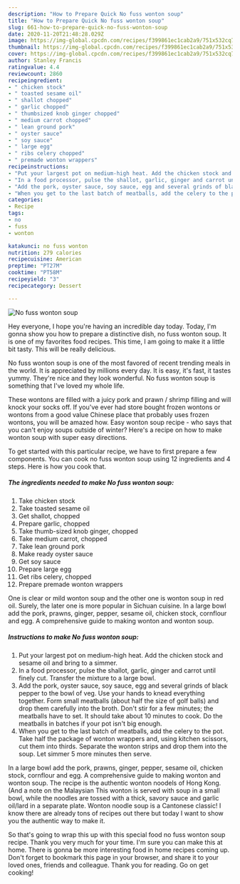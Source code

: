 ```yaml
---
description: "How to Prepare Quick No fuss wonton soup"
title: "How to Prepare Quick No fuss wonton soup"
slug: 661-how-to-prepare-quick-no-fuss-wonton-soup
date: 2020-11-20T21:48:28.029Z
image: https://img-global.cpcdn.com/recipes/f399861ec1cab2a9/751x532cq70/no-fuss-wonton-soup-recipe-main-photo.jpg
thumbnail: https://img-global.cpcdn.com/recipes/f399861ec1cab2a9/751x532cq70/no-fuss-wonton-soup-recipe-main-photo.jpg
cover: https://img-global.cpcdn.com/recipes/f399861ec1cab2a9/751x532cq70/no-fuss-wonton-soup-recipe-main-photo.jpg
author: Stanley Francis
ratingvalue: 4.4
reviewcount: 2860
recipeingredient:
- " chicken stock"
- " toasted sesame oil"
- " shallot chopped"
- " garlic chopped"
- " thumbsized knob ginger chopped"
- " medium carrot chopped"
- " lean ground pork"
- " oyster sauce"
- " soy sauce"
- " large egg"
- " ribs celery chopped"
- " premade wonton wrappers"
recipeinstructions:
- "Put your largest pot on medium-high heat. Add the chicken stock and sesame oil and bring to a simmer."
- "In a food processor, pulse the shallot, garlic, ginger and carrot until finely cut. Transfer the mixture to a large bowl."
- "Add the pork, oyster sauce, soy sauce, egg and several grinds of black pepper to the bowl of veg. Use your hands to knead everything together. Form small meatballs (about half the size of golf balls) and drop them carefully into the broth. Don&#39;t stir for a few minutes; the meatballs have to set. It should take about 10 minutes to cook. Do the meatballs in batches if your pot isn&#39;t big enough."
- "When you get to the last batch of meatballs, add the celery to the pot. Take half the package of wonton wrappers and, using kitchen scissors, cut them into thirds. Separate the wonton strips and drop them into the soup. Let simmer 5 more minutes then serve."
categories:
- Recipe
tags:
- no
- fuss
- wonton

katakunci: no fuss wonton 
nutrition: 279 calories
recipecuisine: American
preptime: "PT27M"
cooktime: "PT58M"
recipeyield: "3"
recipecategory: Dessert

---
```



![No fuss wonton soup](https://img-global.cpcdn.com/recipes/f399861ec1cab2a9/751x532cq70/no-fuss-wonton-soup-recipe-main-photo.jpg)

Hey everyone, I hope you're having an incredible day today. Today, I'm gonna show you how to prepare a distinctive dish, no fuss wonton soup. It is one of my favorites food recipes. This time, I am going to make it a little bit tasty. This will be really delicious.

No fuss wonton soup is one of the most favored of recent trending meals in the world. It is appreciated by millions every day. It is easy, it's fast, it tastes yummy. They're nice and they look wonderful. No fuss wonton soup is something that I've loved my whole life.

These wontons are filled with a juicy pork and prawn / shrimp filling and will knock your socks off. If you&#39;ve ever had store bought frozen wontons or wontons from a good value Chinese place that probably uses frozen wontons, you will be amazed how. Easy wonton soup recipe - who says that you can&#39;t enjoy soups outside of winter? Here&#39;s a recipe on how to make wonton soup with super easy directions.


To get started with this particular recipe, we have to first prepare a few components. You can cook no fuss wonton soup using 12 ingredients and 4 steps. Here is how you cook that.

<!--inarticleads1-->

##### The ingredients needed to make No fuss wonton soup:

1. Take  chicken stock
1. Take  toasted sesame oil
1. Get  shallot, chopped
1. Prepare  garlic, chopped
1. Take  thumb-sized knob ginger, chopped
1. Take  medium carrot, chopped
1. Take  lean ground pork
1. Make ready  oyster sauce
1. Get  soy sauce
1. Prepare  large egg
1. Get  ribs celery, chopped
1. Prepare  premade wonton wrappers


One is clear or mild wonton soup and the other one is wonton soup in red oil. Surely, the later one is more popular in Sichuan cuisine. In a large bowl add the pork, prawns, ginger, pepper, sesame oil, chicken stock, cornflour and egg. A comprehensive guide to making wonton and wonton soup. 

<!--inarticleads2-->

##### Instructions to make No fuss wonton soup:

1. Put your largest pot on medium-high heat. Add the chicken stock and sesame oil and bring to a simmer.
1. In a food processor, pulse the shallot, garlic, ginger and carrot until finely cut. Transfer the mixture to a large bowl.
1. Add the pork, oyster sauce, soy sauce, egg and several grinds of black pepper to the bowl of veg. Use your hands to knead everything together. Form small meatballs (about half the size of golf balls) and drop them carefully into the broth. Don&#39;t stir for a few minutes; the meatballs have to set. It should take about 10 minutes to cook. Do the meatballs in batches if your pot isn&#39;t big enough.
1. When you get to the last batch of meatballs, add the celery to the pot. Take half the package of wonton wrappers and, using kitchen scissors, cut them into thirds. Separate the wonton strips and drop them into the soup. Let simmer 5 more minutes then serve.


In a large bowl add the pork, prawns, ginger, pepper, sesame oil, chicken stock, cornflour and egg. A comprehensive guide to making wonton and wonton soup. The recipe is the authentic wonton noodels of Hong Kong. (And a note on the Malaysian This wonton is served with soup in a small bowl, while the noodles are tossed with a thick, savory sauce and garlic oil/lard in a separate plate. Wonton noodle soup is a Cantonese classic! I know there are already tons of recipes out there but today I want to show you the authentic way to make it. 

So that's going to wrap this up with this special food no fuss wonton soup recipe. Thank you very much for your time. I'm sure you can make this at home. There is gonna be more interesting food in home recipes coming up. Don't forget to bookmark this page in your browser, and share it to your loved ones, friends and colleague. Thank you for reading. Go on get cooking!
